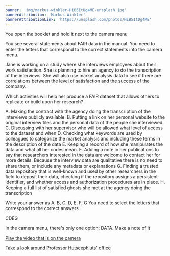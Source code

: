 ```yaml
---
banner: 'img/markus-winkler-HiB5ItDg4ME-unsplash.jpg'
bannerAttribution: 'Markus Winkler'
bannerAttributionLink: 'https://unsplash.com/photos/HiB5ItDg4ME'
---
```


You open the booklet and hold it next to the camera menu

You see several statements about FAIR data in the manual. You need to enter the
letters that correspond to the correct statements into the camera menu.

Jane is working on a study where she interviews employees about their work
satisfaction. She is planning to hire an agency to do the transcription of the
interviews. She will also use market analysis data to see if there are
correlations between the level of satisfaction and the success of the company.

Which activities will help her produce a FAIR dataset that allows others to
replicate or build upon her research?

A.  Making the contract with the agency doing the transcription of the
    interviews publicly available.
B.  Putting a link on her personal website to the original interview files and
    the personal data of the people she interviewed.
C.  Discussing with her supervisor who will be allowed what level of access to
    the dataset and when
D.  Checking what keywords are used by colleagues to categorize the market
    analysis and including these terms in the description of the data
E.  Keeping a record of how she manipulates the data and what all her codes
    mean.
F.  Adding a note in her publications to say that researchers interested in the
    data are welcome to contact her for more details. Because the interview data
    are qualitative there is no need to share them, or include any metadata or
    explanations
G.  Finding a trusted data repository that is well-known and used by other
    researchers in the field to deposit their data,  checking if the repository
    assigns a persistent identifier, and whether access and authorization
    procedures are in place.
H.  Keeping a full list of satisfied ghosts she met at the agency doing the
    transcription

Write your answer as A, B, C, D, E, F, G You need to select the letters that
correspond to the correct answers

CDEG

In the camera menu, there's only one option: DATA. Make a note of it


[Play the video that is on the camera](https://www.youtube.com/watch?v=2uZxFu9SFi8)

[Take a look around Professor Hutseephluts' office](/office/)
